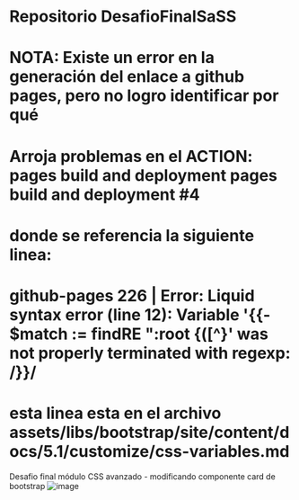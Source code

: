 # Repositorio DesafioFinalSaSS
# NOTA: Existe un error en la generación del enlace a github pages, pero no logro identificar por qué
# Arroja problemas en el ACTION: pages build and deployment pages build and deployment #4
# donde se referencia la siguiente linea:
# github-pages 226 | Error:  Liquid syntax error (line 12): Variable '{{- $match := findRE ":root {([^}' was not properly terminated with regexp: /\}\}/
# esta linea esta en el archivo assets/libs/bootstrap/site/content/docs/5.1/customize/css-variables.md

Desafio final módulo CSS avanzado - modificando componente card de bootstrap
![image](https://user-images.githubusercontent.com/31677756/170833918-c73ec696-bdd0-4ad2-8255-dae2ff30d099.png)
